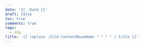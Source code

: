 ```yaml
---
date: '{{ .Date }}'
draft: false
toc: true
comments: true
tags:
  - nlp
title: '{{ replace .File.ContentBaseName "-" " " | title }}'
---
```

